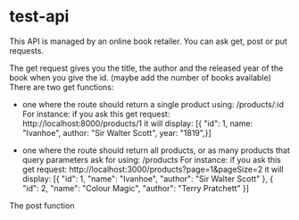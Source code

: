# test-api

This API is managed by an online book retailer. You can ask get, post or put requests. 

The get request gives you the title, the author and the released year of the book when you give the id. (maybe add the number of books available)
There are two get functions: 
  - one where the route should return a single product using: /products/:id
  For instance: if you ask this get request:    http://localhost:8000/products/1
  it will display:
                      [{
                       "id": 1,
                       name: "Ivanhoe",
                       author: "Sir Walter Scott",
                       year: "1819",}]

  - one where the route should return all products, or as many products that query parameters ask for using: /products
  For instance: if you ask this get request:    http://localhost:3000/products?page=1&pageSize=2
  it will display: 
                      [{
                      "id": 1,
                      "name": "Ivanhoe",
                      "author": "Sir Walter Scott"
                    },
                    {
                      "id": 2,
                      "name": "Colour Magic",
                      "author": "Terry Pratchett"
                    }]
                    
                    
The post function 
